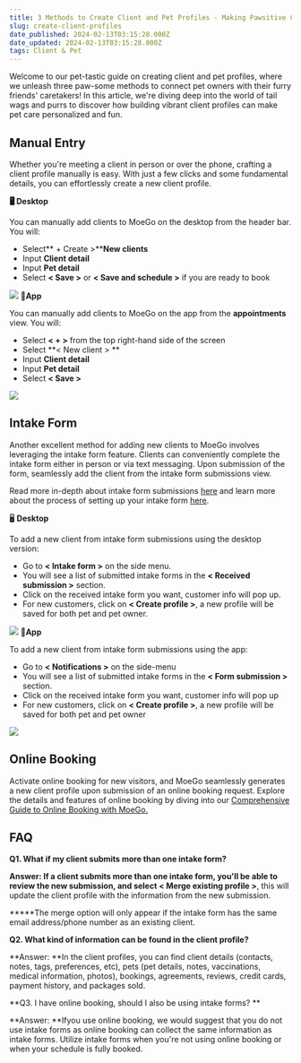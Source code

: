 ```yaml
---
title: 3 Methods to Create Client and Pet Profiles - Making Pawsitive Connections
slug: create-client-profiles
date_published: 2024-02-13T03:15:28.000Z
date_updated: 2024-02-13T03:15:28.000Z
tags: Client & Pet
---
```


Welcome to our pet-tastic guide on creating client and pet profiles, where we unleash three paw-some methods to connect pet owners with their furry friends' caretakers! In this article, we're diving deep into the world of tail wags and purrs to discover how building vibrant client profiles can make pet care personalized and fun. 

## Manual Entry

Whether you're meeting a client in person or over the phone, crafting a client profile manually is easy. With just a few clicks and some fundamental details, you can effortlessly create a new client profile.

**🖥️ Desktop**

You can manually add clients to MoeGo on the desktop from the header bar. You will: 

- Select** + Create >****New clients**
- Input **Client detail**
- Input **Pet detail**
- Select **< Save >** or **< Save and schedule >** if you are ready to book

![](__GHOST_URL__/content/images/2024/02/CleanShot-2024-02-12-at-12.45.07@2x.png)
📱**App**

You can manually add clients to MoeGo on the app from the **appointments** view. You will:

- Select **< + >** from the top right-hand side of the screen 
- Select **< New client > **
- Input **Client detail**
- Input **Pet detail**
- Select **< Save >**

![](__GHOST_URL__/content/images/2024/02/image-20.png)
## Intake Form

Another excellent method for adding new clients to MoeGo involves leveraging the intake form feature. Clients can conveniently complete the intake form either in person or via text messaging. Upon submission of the form, seamlessly add the client from the intake form submissions view.

Read more in-depth about intake form submissions [here](__GHOST_URL__/form-submission/) and learn more about the process of setting up your intake form [here](__GHOST_URL__/intake-form-set-up/).

🖥️ **Desktop**

To add a new client from intake form submissions using the desktop version: 

- Go to **< Intake form >** on the side menu.
- You will see a list of submitted intake forms in the **< Received submission >** section.
- Click on the received intake form you want, customer info will pop up.
- For new customers, click on **< Create profile >**, a new profile will be saved for both pet and pet owner.

![](__GHOST_URL__/content/images/2024/02/CleanShot-2024-02-08-at-21.02.16@2x.png)
**📱App**

To add a new client from intake form submissions using the app: 

- Go to **< Notifications >** on the side-menu
- You will see a list of submitted intake forms in the **< Form submission >** section.
- Click on the received intake form you want, customer info will pop up
- For new customers, click on **< Create profile >**, a new profile will be saved for both pet and pet owner

![](__GHOST_URL__/content/images/2024/02/image-21.png)
## Online Booking

Activate online booking for new visitors, and MoeGo seamlessly generates a new client profile upon submission of an online booking request. Explore the details and features of online booking by diving into our [Comprehensive Guide to Online Booking with MoeGo.](__GHOST_URL__/online-booking-overview/)

## FAQ

**Q1. What if my client submits more than one intake form?**

**Answer: **If a client submits more than one intake form, you'll be able to review the new submission, and select** < Merge existing profile >**, this will update the client profile with the information from the new submission. 

*****The merge option will only appear if the intake form has the same email address/phone number as an existing client.

**Q2. What kind of information can be found in the client profile?**

**Answer: **In the client profiles, you can find client details (contacts, notes, tags, preferences, etc), pets (pet details, notes, vaccinations, medical information, photos), bookings, agreements, reviews, credit cards, payment history, and packages sold.

**Q3. I have online booking, should I also be using intake forms? **

**Answer: **Ifyou use online booking, we would suggest that you do not use intake forms as online booking can collect the same information as intake forms. Utilize intake forms when you're not using online booking or when your schedule is fully booked.
